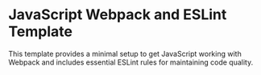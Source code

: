 # JavaScript Webpack and ESLint Template
This template provides a minimal setup to get JavaScript working with Webpack and includes essential ESLint rules for maintaining code quality.


